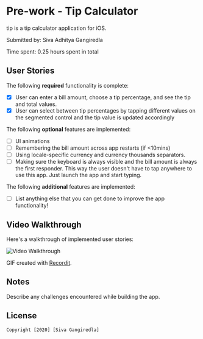 # Pre-work - Tip Calculator

tip is a tip calculator application for iOS.

Submitted by: Siva Adhitya Gangiredla

Time spent: 0.25 hours spent in total

## User Stories

The following **required** functionality is complete:

* [X] User can enter a bill amount, choose a tip percentage, and see the tip and total values.
* [X] User can select between tip percentages by tapping different values on the segmented control and the tip value is updated accordingly

The following **optional** features are implemented:

* [ ] UI animations
* [ ] Remembering the bill amount across app restarts (if <10mins)
* [ ] Using locale-specific currency and currency thousands separators.
* [ ] Making sure the keyboard is always visible and the bill amount is always the first responder. This way the user doesn't have to tap anywhere to use this app. Just launch the app and start typing.

The following **additional** features are implemented:

- [ ] List anything else that you can get done to improve the app functionality!

## Video Walkthrough

Here's a walkthrough of implemented user stories:

<img src='http://g.recordit.co/2uvWE2XN9O.gif' title='Video Walkthrough' width='' alt='Video Walkthrough' />

GIF created with [Recordit](http://www.https://recordit.co/).

## Notes

Describe any challenges encountered while building the app.

## License

    Copyright [2020] [Siva Gangiredla]

